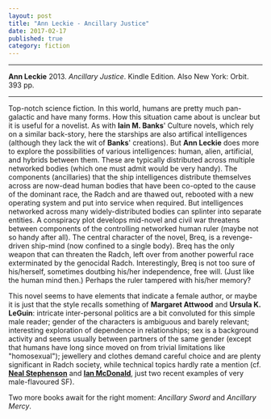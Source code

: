 ```yaml
---
layout: post
title: "Ann Leckie - Ancillary Justice"
date: 2017-02-17
published: true
category: fiction
---
```


***
<b>Ann Leckie</b> 2013. _Ancillary Justice_. Kindle Edition.  Also New York: Orbit. 393 pp.

***

  
Top-notch science fiction.  In this world, humans are pretty much pan-galactic and have many forms.  How this situation came about is unclear but it is useful for a novelist.  As with **Iain M. Banks**' Culture novels, which rely on a similar back-story, here the starships are also artifical intelligences (although they lack the wit of **Banks**' creations).  But **Ann Leckie** does more to explore the possibilities of various intelligences: human, alien, artificial, and hybrids between them. These are typically distributed across multiple networked bodies (which one must admit would be very handy). The components (ancillaries) that the ship intelligences distribute themselves across are now-dead human bodies that have been co-opted to the cause of the dominant race, the Radch and are thawed out, rebooted with a new operating system and put into service when required.  But intelligences networked across many widely-distributed bodies can splinter into separate entities.  A conspiracy plot develops mid-novel and civil war threatens between components of the controlling networked human ruler (maybe not so handy after all).  The central character of the novel, Breq, is a revenge-driven ship-mind (now confined to a single body).  Breq has the only weapon that can threaten the Radch, left over from another powerful race exterminated by the genocidal Radch.  Interestingly, Breq is not too sure of his/herself, sometimes doutbing his/her independence, free will. (Just like the human mind then.) Perhaps the ruler tampered with his/her memory?  

This novel seems to have elements that indicate a female author, or maybe it is just that the style recalls something of **Margaret Attwood** and **Ursula K. LeGuin**: intricate inter-personal politics are a bit convoluted for this simple male reader; gender of the characters is ambiguous and barely relevant; interesting exploration of dependence in relationships; sex is a background activity and seems usually between partners of the same gender (except that humans have long since moved on from trivial limitations like "homosexual"); jewellery and clothes demand careful choice and are plenty significant in Radch society, while technical topics hardly rate a mention (cf. [**Neal Stephenson**](http://timeteam.github.io/fiction/2015/07/07/Seveneves.html) and [**Ian McDonald**](http://timeteam.github.io/fiction/2016/01/15/Luna.html), just two recent examples of very male-flavoured SF). 

Two more books await for the right moment: _Ancillary Sword_ and _Ancillary Mercy_.


